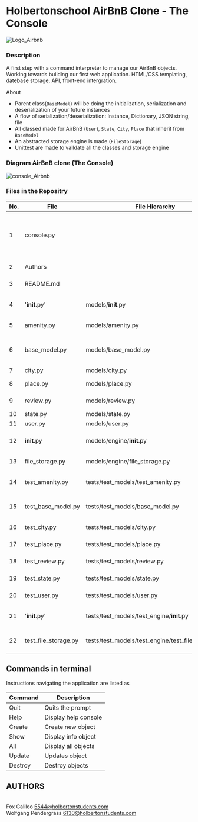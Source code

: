 
<h1> Holbertonschool AirBnB Clone - The Console </h1>

<p>
    <img src="https://miro.medium.com/v2/resize:fit:828/0*NChTo-XqLOxLabIW" alt="Logo_Airbnb" loading="lazy" style="" />
</p>


<h3>Description</h3>

<p>A first step with a command interpreter to manage our AirBnB objects. Working towards building our first web application. HTML/CSS templating, datebase storage, API, front-end intergration.</p>

<p>About</p>

<ul>
<li>Parent class(<code>BaseModel</code>) will be doing the initialization, serialization and deserialization of your future instances</li>
<li>A flow of serialization/deserialization: Instance, Dictionary, JSON string, file</li>
<li>All classed made for AirBnB (<code>User</code>), <code>State</code>, <code>City</code>, <code>Place</code> that inherit from <code>BaseModel</code></li>
<li>An abstracted storage engine is made (<code>FileStorage</code>)</li>
<li>Unittest are made to vaildate all the classes and storage engine</li>
</ul>


<h3>Diagram AirBnB clone (The Console)</h3>

<p>
<img src="https://s3.eu-west-3.amazonaws.com/hbtn.intranet/uploads/medias/2018/6/815046647d23428a14ca.png?X-Amz-Algorithm=AWS4-HMAC-SHA256&X-Amz-Credential=AKIA4MYA5JM5DUTZGMZG%2F20230615%2Feu-west-3%2Fs3%2Faws4_request&X-Amz-Date=20230615T210513Z&X-Amz-Expires=86400&X-Amz-SignedHeaders=host&X-Amz-Signature=067d0a1d183e0e3f2cfc218292f4a1339cc1bb3850dcc100b5ab9c3ac17801b8" alt="console_Airbnb" loading="lazy" style="" />
</p>


<h3>Files in the Repositry</h3>

| No. | File               | File Hierarchy                          | Description                                    |
|-----|--------------------|-----------------------------------------|------------------------------------------------|
| 1   | console.py         |                                         | The main console, command interpreter (EOF, all, create, destroy, help, quit, show, update.) |
| 2   | Authors            |                                         | File with the name of Authors                  |                          
| 3   | README.md          |                                         | Readme file proyect                            |
| 4   | '__init__.py'        | models/__init__.py                      | File to mark a directory as a package          |
| 5   | amenity.py         | models/amenity.py                       | The amenity subclass                           |
| 6   | base_model.py      | models/base_model.py                    | Defines all common attributes/methods for other classes |
| 7   | city.py            | models/city.py                           | The city subclass                              |
| 8   | place.py           | models/place.py                          | The place subclass                             |
| 9   | review.py          | models/review.py                         | The review subclass                            |
| 10  | state.py           | models/state.py                          | The state subclass                             |
| 11  | user.py            | models/user.py                           | The user subclass                              |
| 12  | __init__.py        | models/engine/__init__.py                | File to mark a directory as a package          |
| 13  | file_storage.py    | models/engine/file_storage.py            | The file storage class                         |
| 14  | test_amenity.py    | tests/test_models/test_amenity.py        | The unittest module for amenity                |
| 15  | test_base_model.py | tests/test_models/base_model.py          | The unittest module for base model             |
| 16  | test_city.py       | tests/test_models/city.py                | The unittest module for city                   |
| 17  | test_place.py      | tests/test_models/place.py               | The unittest module for place                  |
| 18  | test_review.py     | tests/test_models/review.py              | The unittest module for review                 |
| 19  | test_state.py      | tests/test_models/state.py               | The unittest module for state                  |
| 20  | test_user.py       | tests/test_models/user.py                | The unittest module for user                   |
| 21  | '__init__.py'        | tests/test_models/test_engine/__init__.py | File to mark a directory as a package         |
| 22  | test_file_storage.py| tests/test_models/test_engine/test_file_storage.py | The unittest module for file storage   |

## Commands in terminal

Instructions navigating the application are listed as

| Command | Description |
| ------ | ------|
| Quit | Quits the prompt |
| Help | Display help console |
| Create | Create new object |
| Show | Display info object |
| All | Display all objects |
| Update | Updates object |
| Destroy | Destroy objects |

## AUTHORS

<br>Fox Galileo <5544@holbertonstudents.com>
<br>Wolfgang Pendergrass <6130@holbertonstudents.com>